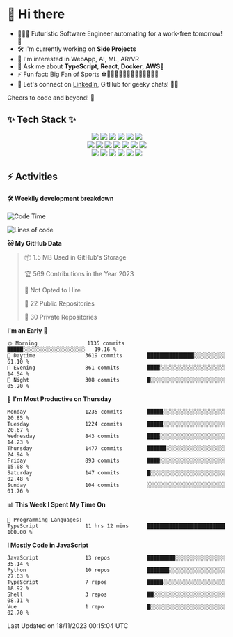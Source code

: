# 👋 Hi there 
- 👩🏽‍💻 Futuristic Software Engineer automating for a work-free tomorrow!🚀<br>
- 🛠️ I'm currently working on **Side Projects**
- 🔭 I'm interested in WebApp, AI, ML, AR/VR
- 💬 Ask me about **TypeScript**, **React**, **Docker**, **AWS**🚢<br>
- ⚡ Fun fact: Big Fan of Sports ⚽️🧗🏽🧘🏽🏃🏽‍♀️🏊🏽‍♀️🤿🏄🏽
- 🤝 Let's connect on [LinkedIn](https://linkedin.com/in/hadongme), GitHub for geeky chats! 📲🤖
<!-- 🌱 I'm currently learning **Unity**, Blender 🎮🎨 -->
<!-- - ✈️ I'm a remotely working freelance developer, coding worldwide 🌍
🐾 Animal lover🐶😺 -->

Cheers to code and beyond! 🌈

## ✨ Tech Stack ✨ 
<div align="center">
<img src="https://img.shields.io/badge/TypeScript-007ACC?style=for-the-badge&logo=typescript&logoColor=white">
<img src="https://img.shields.io/badge/javascript-F7DF1E?style=for-the-badge&logo=javascript&logoColor=black">
<img src="https://img.shields.io/badge/Python-14354C?style=for-the-badge&logo=python&logoColor=white">
<img src="https://img.shields.io/badge/html-E34F26?style=for-the-badge&logo=html5&logoColor=white">
<img src="https://img.shields.io/badge/css-1572B6?style=for-the-badge&logo=css3&logoColor=white">
<img src="https://img.shields.io/badge/Tailwind_CSS-38B2AC?style=for-the-badge&logo=tailwind-css&logoColor=white"> 
<br>
<img src="https://img.shields.io/badge/react-61DAFB?style=for-the-badge&logo=react&logoColor=black">
<img src="https://img.shields.io/badge/vue.js-4FC08D?style=for-the-badge&logo=vue.js&logoColor=white">
<img src="https://img.shields.io/badge/next.js-000000?style=for-the-badge&logo=nextdotjs&logoColor=white">
<img src="https://img.shields.io/badge/node.js-ffdd00?style=for-the-badge&logo=nodedotjs&logoColor=black">
<img src="https://img.shields.io/badge/-GraphQL-E10098?style=for-the-badge&logo=graphql&logoColor=white">
<img src="https://img.shields.io/badge/Flutter-02569B?style=for-the-badge&logo=flutter&logoColor=white">
<img src="https://img.shields.io/badge/firebase-%23039BE5.svg?style=for-the-badge&logo=firebase">
<br>
<img src="https://img.shields.io/badge/MongoDB-4EA94B?style=for-the-badge&logo=mongodb&logoColor=white">
<img src="https://img.shields.io/badge/mysql-%2300f.svg?style=for-the-badge&logo=mysql&logoColor=white">
<img src="https://img.shields.io/badge/docker-%230db7ed.svg?style=for-the-badge&logo=docker&logoColor=white">
<img src="https://img.shields.io/badge/AWS-%23FF9900.svg?style=for-the-badge&logo=amazon-aws&logoColor=white">
<img src="https://img.shields.io/badge/github-181717?style=for-the-badge&logo=github&logoColor=white"> 
<img src="https://img.shields.io/badge/linux-FCC624?style=for-the-badge&logo=linux&logoColor=black">
</div>

## ⚡️ Activities
#### 🛠 Weekily development breakdown
<!--START_SECTION:waka-->
![Code Time](http://img.shields.io/badge/Code%20Time-250%20hrs%2046%20mins-blue)

![Lines of code](https://img.shields.io/badge/From%20Hello%20World%20I%27ve%20Written-8.5%20million%20lines%20of%20code-blue)

**🐱 My GitHub Data** 

> 📦 1.5 MB Used in GitHub's Storage 
 > 
> 🏆 569 Contributions in the Year 2023
 > 
> 🚫 Not Opted to Hire
 > 
> 📜 22 Public Repositories 
 > 
> 🔑 30 Private Repositories 
 > 
**I'm an Early 🐤** 

```text
🌞 Morning                1135 commits        █████░░░░░░░░░░░░░░░░░░░░   19.16 % 
🌆 Daytime                3619 commits        ███████████████░░░░░░░░░░   61.10 % 
🌃 Evening                861 commits         ████░░░░░░░░░░░░░░░░░░░░░   14.54 % 
🌙 Night                  308 commits         █░░░░░░░░░░░░░░░░░░░░░░░░   05.20 % 
```
📅 **I'm Most Productive on Thursday** 

```text
Monday                   1235 commits        █████░░░░░░░░░░░░░░░░░░░░   20.85 % 
Tuesday                  1224 commits        █████░░░░░░░░░░░░░░░░░░░░   20.67 % 
Wednesday                843 commits         ████░░░░░░░░░░░░░░░░░░░░░   14.23 % 
Thursday                 1477 commits        ██████░░░░░░░░░░░░░░░░░░░   24.94 % 
Friday                   893 commits         ████░░░░░░░░░░░░░░░░░░░░░   15.08 % 
Saturday                 147 commits         █░░░░░░░░░░░░░░░░░░░░░░░░   02.48 % 
Sunday                   104 commits         ░░░░░░░░░░░░░░░░░░░░░░░░░   01.76 % 
```


📊 **This Week I Spent My Time On** 

```text
💬 Programming Languages: 
TypeScript               11 hrs 12 mins      █████████████████████████   100.00 % 
```

**I Mostly Code in JavaScript** 

```text
JavaScript               13 repos            █████████░░░░░░░░░░░░░░░░   35.14 % 
Python                   10 repos            ███████░░░░░░░░░░░░░░░░░░   27.03 % 
TypeScript               7 repos             █████░░░░░░░░░░░░░░░░░░░░   18.92 % 
Shell                    3 repos             ██░░░░░░░░░░░░░░░░░░░░░░░   08.11 % 
Vue                      1 repo              █░░░░░░░░░░░░░░░░░░░░░░░░   02.70 % 
```




 Last Updated on 18/11/2023 00:15:04 UTC
<!--END_SECTION:waka-->

<!--
Here are some ideas to get you started:

- 🔭 I’m currently working on ...
- 🌱 I’m currently learning ...
- 👯 I’m looking to collaborate on ...
- 🤔 I’m looking for help with ...
- 💬 Ask me about ...
- 📫 How to reach me: ...
- 😄 Pronouns: ...
- ⚡ Fun fact: ...
-->

